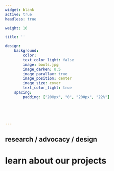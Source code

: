```yaml
---
widget: blank
active: true
headless: true

weight: 10

title: ''

design:
    background: 
        color: 
        text_color_light: false
        image: boots.jpg
        image_darken: 0.5
        image_parallax: true
        image_position: center
        image_size: cover
        text_color_light: true
    spacing:
        padding: ["200px", "0", "200px", "22%"]

  



---
```


## research / advocacy / design
# <a href="#projects" style="text-decoration: none">learn about our projects <i class="fa-solid fa-arrow-right"></i></a>

